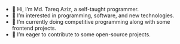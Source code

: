 - 👋 Hi, I’m Md. Tareq Aziz, a self-taught programmer.
- 👀 I’m interested in programming, software, and new technologies.
- 🌱 I’m currently doing competitive programming along with some frontend projects.
- 💞️ I’m eager to contribute to some open-source projects.
<!--
- 📫 How to reach me ...
- 😄 Pronouns: ...
- ⚡ Fun fact: ...
-->

<!---
tar3q-az1z/tar3q-az1z is a ✨ special ✨ repository because its `README.md` (this file) appears on your GitHub profile.
You can click the Preview link to take a look at your changes.
--->
